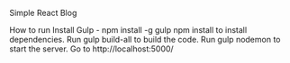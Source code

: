 Simple React Blog

How to run
Install Gulp - npm install -g gulp
npm install to install dependencies.
Run gulp build-all to build the code.
Run gulp nodemon to start the server.
Go to http://localhost:5000/
